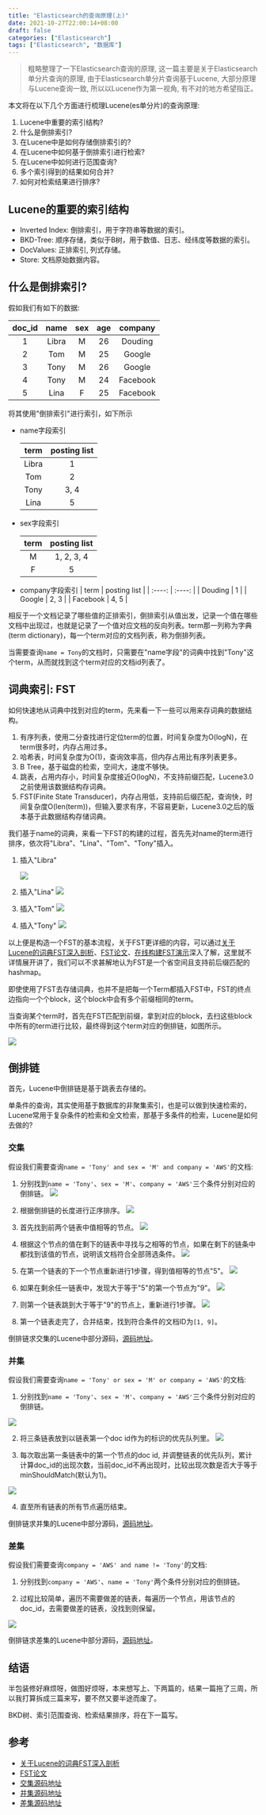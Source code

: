 ```yaml
---
title: "Elasticsearch的查询原理(上)"
date: 2021-10-27T22:00:14+08:00
draft: false
categories: ["Elasticsearch"]
tags: ["Elasticsearch", "数据库"]
---
```


> 粗略整理了一下Elasticsearch查询的原理, 这一篇主要是关于Elasticsearch单分片查询的原理, 由于Elasticsearch单分片查询基于Lucene, 大部分原理与Lucene查询一致, 所以以Lucene作为第一视角, 有不对的地方希望指正。

本文将在以下几个方面进行梳理Lucene(es单分片)的查询原理:
1. Lucene中重要的索引结构?
2. 什么是倒排索引?
3. 在Lucene中是如何存储倒排索引的?
4. 在Lucene中如何基于倒排索引进行检索?
5. 在Lucene中如何进行范围查询?
6. 多个索引得到的结果如何合并?
7. 如何对检索结果进行排序?

## Lucene的重要的索引结构
* Inverted Index: 倒排索引，用于字符串等数据的索引。
* BKD-Tree: 顺序存储，类似于B树，用于数值、日志、经纬度等数据的索引。
* DocValues: 正排索引, 列式存储。
* Store: 文档原始数据内容。


## 什么是倒排索引?

假如我们有如下的数据:

| doc_id | name | sex | age | company |
| :----:| :----: | :----: | :----: | :----: |
| 1 | Libra | M | 26 | Douding |
| 2 | Tom | M | 25 | Google |
| 3 | Tony | M | 26 | Google |
| 4 | Tony | M | 24 | Facebook |
| 5 | Lina | F | 25 | Facebook |

将其使用"倒排索引"进行索引，如下所示

* name字段索引

  | term | posting list |
  | :----: | :----: |
  | Libra | 1 |
  | Tom | 2 |
  | Tony | 3, 4 |
  | Lina | 5 |

* sex字段索引

  | term | posting list |
  | :----: | :----: |
  | M | 1, 2, 3, 4 |
  | F | 5 |

* company字段索引
  | term | posting list |
  | :----: | :----: |
  | Douding | 1 |
  | Google | 2, 3 |
  | Facebook | 4, 5 |

相反于一个文档记录了哪些值的正排索引，倒排索引从值出发，记录一个值在哪些文档中出现过，也就是记录了一个值对应文档的反向列表。term那一列称为字典(term dictionary)，每一个term对应的文档列表，称为倒排列表。

当需要查询`name = Tony`的文档时，只需要在"name字段"的词典中找到"Tony"这个term，从而就找到这个term对应的文档id列表了。

## 词典索引: FST

如何快速地从词典中找到对应的term，先来看一下一些可以用来存词典的数据结构。

1. 有序列表，使用二分查找进行定位term的位置，时间复杂度为O(logN)，在term很多时，内存占用过多。
2. 哈希表，时间复杂度为O(1)，查询效率高，但内存占用比有序列表更多。
3. B Tree，基于磁盘的检索，空间大，速度不够快。
4. 跳表，占用内存小，时间复杂度接近O(logN)，不支持前缀匹配，Lucene3.0之前使用该数据结构存词典。
5. FST(Finite State Transducer)，内存占用低，支持前后缀匹配，查询快，时间复杂度O(len(term))，但输入要求有序，不容易更新，Lucene3.0之后的版本基于此数据结构存储词典。

我们基于name的词典，来看一下FST的构建的过程，首先先对name的term进行排序，依次将"Libra"、"Lina"、"Tom"、"Tony"插入。
1. 插入"Libra"

   ![](/img/es-read-0/1.png)
2. 插入"Lina"
   ![](/img/es-read-0/2.png)
3. 插入"Tom"
   ![](/img/es-read-0/3.png)
4. 插入"Tony"
   ![](/img/es-read-0/4.png)

以上便是构造一个FST的基本流程，关于FST更详细的内容，可以通过[关于Lucene的词典FST深入剖析](https://www.shenyanchao.cn/blog/2018/12/04/lucene-fst/)、[FST论文](https://cs.nyu.edu/~mohri/pub/fla.pdf)、[在线构建FST演示](http://examples.mikemccandless.com/fst.py?terms=aaaa%0D%0Abbaa%0D%0A&cmd=Build+it%21)深入了解，这里就不详情展开讲了，我们可以不求甚解地认为FST是一个省空间且支持前后缀匹配的hashmap。

即使使用了FST去存储词典，也并不是把每一个Term都插入FST中，FST的终点边指向一个个block，这个block中会有多个前缀相同的term。

当查询某个term时，首先在FST匹配到前缀，拿到对应的block，去扫这些block中所有的term进行比较，最终得到这个term对应的倒排链，如图所示。

![](/img/es-read-0/5.png)

## 倒排链

首先，Lucene中倒排链是基于跳表去存储的。

单条件的查询，其实使用基于数据库的非聚集索引，也是可以做到快速检索的，Lucene常用于复杂条件的检索和全文检索，那基于多条件的检索，Lucene是如何去做的?

### 交集

假设我们需要查询`name = 'Tony' and sex = 'M' and company = 'AWS'`的文档:

1. 分别找到`name = 'Tony'`、`sex = 'M'`、`company = 'AWS'`三个条件分别对应的倒排链。
   ![](/img/es-read-0/6-0.png)

2. 根据倒排链的长度进行正序排序。
   ![](/img/es-read-0/6-1.png)

3. 首先找到前两个链表中值相等的节点。
   ![](/img/es-read-0/6-2.png)

4. 根据这个节点的值在剩下的链表中寻找与之相等的节点，如果在剩下的链条中都找到该值的节点，说明该文档符合全部筛选条件。
   ![](/img/es-read-0/6-3.png)

5. 在第一个链表的下一个节点重新进行1步骤，得到值相等的节点"5"。
   ![](/img/es-read-0/6-4.png)

6. 如果在剩余任一链表中，发现大于等于"5"的第一个节点为"9"。
   ![](/img/es-read-0/6-5.png)

7. 则第一个链表跳到大于等于"9"的节点上，重新进行1步骤。
   ![](/img/es-read-0/6-6.png)

8. 第一个链表走完了，合并结束，找到符合条件的文档ID为`[1, 9]`。

倒排链求交集的Lucene中部分源码，[源码地址](https://github.com/apache/lucene/blob/5e0e7a5479bca798ccfe385629a0ca2ba5870bc0/lucene/core/src/java/org/apache/lucene/search/ConjunctionDISI.java)。


### 并集

假设我们需要查询`name = 'Tony' or sex = 'M' or company = 'AWS'`的文档:

1. 分别找到`name = 'Tony'`、`sex = 'M'`、`company = 'AWS'`三个条件分别对应的倒排链。

  ![](/img/es-read-0/6-0.png)

2. 将三条链表放到以链表第一个doc id作为的标识的优先队列里。
  ![](/img/es-read-0/6-0.png)

3. 每次取出第一条链表中的第一个节点的doc id, 并调整链表的优先队列，累计计算doc_id的出现次数，当前doc_id不再出现时，比较出现次数是否大于等于minShouldMatch(默认为1)。

  ![](/img/es-read-0/7-3.png)

4. 直至所有链表的所有节点遍历结束。

倒排链求并集的Lucene中部分源码，[源码地址](https://github.com/apache/lucene/blob/d5d6dc079395c47cd6d12dcce3bcfdd2c7d9dc63/lucene/core/src/java/org/apache/lucene/search/DisjunctionScorer.java)。

### 差集

假设我们需要查询`company = 'AWS' and name != 'Tony'`的文档:

1. 分别找到`company = 'AWS'`、`name = 'Tony'`两个条件分别对应的倒排链。

2. 过程比较简单，遍历不需要做差的链表，每遍历一个节点，用该节点的doc_id，去需要做差的链表，没找到则保留。

  ![](/img/es-read-0/8-1.png)

倒排链求差集的Lucene中部分源码，[源码地址](https://github.com/apache/lucene/blob/d5d6dc079395c47cd6d12dcce3bcfdd2c7d9dc63/lucene/core/src/java/org/apache/lucene/search/ReqExclScorer.java)。

## 结语
  半包装修好麻烦呀，做图好烦呀，本来想写上、下两篇的，结果一篇拖了三周，所以我打算拆成三篇来写，要不然又要半途而废了。

  BKD树、索引范围查询、检索结果排序，将在下一篇写。

## 参考
* [关于Lucene的词典FST深入剖析](https://www.shenyanchao.cn/blog/2018/12/04/lucene-fst/)
* [FST论文](https://cs.nyu.edu/~mohri/pub/fla.pdf)
* [交集源码地址](https://github.com/apache/lucene/blob/5e0e7a5479bca798ccfe385629a0ca2ba5870bc0/lucene/core/src/java/org/apache/lucene/search/ConjunctionDISI.java)
* [并集源码地址](https://github.com/apache/lucene/blob/d5d6dc079395c47cd6d12dcce3bcfdd2c7d9dc63/lucene/core/src/java/org/apache/lucene/search/DisjunctionScorer.java)
* [差集源码地址](https://github.com/apache/lucene/blob/d5d6dc079395c47cd6d12dcce3bcfdd2c7d9dc63/lucene/core/src/java/org/apache/lucene/search/ReqExclScorer.java)


